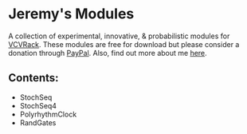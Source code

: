 # Jeremy's Modules

A collection of experimental, innovative, & probabilistic modules for [VCVRack](https://vcvrack.com/). These modules are free for download but please consider a donation through [PayPal](https://www.paypal.com/paypalme/jeremysmuller). Also, find out more about me [here](http://jeremymuller.com/).

## Contents:

* StochSeq
* StochSeq4
* PolyrhythmClock
* RandGates
